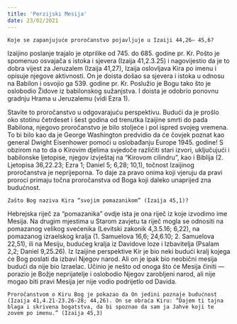 ```yaml
---
title: 'Perzijski Mesija'
date: 23/02/2021
---
```


`Koje se zapanjujuće proročanstvo pojavljuje u Izaiji 44,26— 45,6?`

Izaijino poslanje trajalo je otprilike od 745. do 685. godine pr. Kr. Pošto je spomenuo osvajača s istoka i sjevera (Izaija 41,2.3.25) i nagovijestio da je to dobra vijest za Jeruzalem (Izaija 41,27), Izaija oslovljava Kira po imenu i opisuje njegove aktivnosti. On je doista došao sa sjevera i istoka u odnosu na Babilon i osvojio ga 539. godine pr. Kr. Poslužio je Bogu tako što je oslobodio Židove iz babilonskog sužanjstva. I doista je odobrio ponovnu gradnju Hrama u Jeruzalemu (vidi Ezra 1).

Stavite to proročanstvo u odgovarajuću perspektivu. Budući da je prošlo oko stotinu četrdeset i šest godina od trenutka Izaijine smrti do pada Babilona, njegovo proročanstvo je bilo stoljeće i pol ispred svojeg vremena. To bi bilo kao da je George Washington predvidio da će čovjek poznat kao general Dwight Eisenhower pomoći u oslobađanju Europe 1945. godine! S obzirom na to da o Kirovim djelima svjedoče različiti stari izvori, uključujući i babilonske ljetopise, njegov izvještaj na “Kirovom cilindru”, kao i Biblija (2. Ljetopisa 36,22.23; Ezra 1; Daniel 5; 6,28; 10,1), točnost Izaijinog proročanstva je neprijeporna. To daje za pravo onima koji vjeruju da pravi proroci primaju točna proročanstva od Boga koji daleko unaprijed zna budućnost.

`Zašto Bog naziva Kira “svojim pomazanikom” (Izaija 45,1)?`

Hebrejska riječ za “pomazanika” ovdje ista je ona riječ iz koje izvodimo ime Mesija. Na drugim mjestima u Starom zavjetu ta riječ mogla se odnositi na pomazanog velikog svećenika (Levitski zakonik 4,3.5.16; 6,22), na pomazanog izraelskog kralja (1. Samuelova 16,6; 24,6.10; 2. Samuelova 22,51), ili na Mesiju, budućeg kralja iz Davidove loze i Izbavitelja (Psalam 2,2; Daniel 9,25.26). Iz Izaijine perspektive Kir je bio neki budući kralj kojega će Bog poslati da izbavi Njegov narod. Ali on je ipak bio neobični mesija budući da nije bio Izraelac. Učinio je nešto od onoga što će Mesija činiti — porazio je Božje neprijatelje i oslobodio Njegov zarobljeni narod, ali nije mogao biti pravi Mesija jer nije vodio podrijetlo od Davida.

`Proročanstvom o Kiru Bog je pokazao da On jedini poznaje budućnost (Izaija 41,4.21-23.26-28; 44,26). On se obraća Kiru: “Dajem ti tajna blaga i skrivena bogatstva, da bi spoznao da sam ja Jahve koji te zovem po imenu.” (Izaija 45,3)`